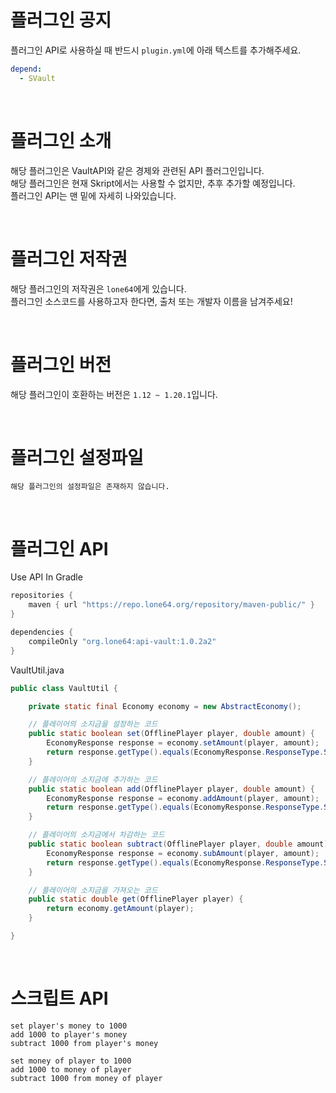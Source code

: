 # 플러그인 공지
플러그인 API로 사용하실 때 반드시 `plugin.yml`에 아래 텍스트를 추가해주세요.
```yaml
depend:
  - SVault
```

<br>

# 플러그인 소개
해당 플러그인은 VaultAPI와 같은 경제와 관련된 API 플러그인입니다.<br>
해당 플러그인은 현재 Skript에서는 사용할 수 없지만, 추후 추가할 예정입니다.<br>
플러그인 API는 맨 밑에 자세히 나와있습니다.

<br>

# 플러그인 저작권
해당 플러그인의 저작권은 `lone64`에게 있습니다.<br>
플러그인 소스코드를 사용하고자 한다면, 출처 또는 개발자 이름을 남겨주세요!

<br>

# 플러그인 버전
해당 플러그인이 호환하는 버전은 `1.12 ~ 1.20.1`입니다.

<br>

# 플러그인 설정파일
`해당 플러그인의 설정파일은 존재하지 않습니다.`

<br>

# 플러그인 API
Use API In Gradle
```groovy
repositories {
    maven { url "https://repo.lone64.org/repository/maven-public/" }
}

dependencies {
    compileOnly "org.lone64:api-vault:1.0.2a2"
}
```

VaultUtil.java
```java
public class VaultUtil {

    private static final Economy economy = new AbstractEconomy();

    // 플레이어의 소지금을 설정하는 코드
    public static boolean set(OfflinePlayer player, double amount) {
        EconomyResponse response = economy.setAmount(player, amount);
        return response.getType().equals(EconomyResponse.ResponseType.SUCCESS);
    }

    // 플레이어의 소지금에 추가하는 코드
    public static boolean add(OfflinePlayer player, double amount) {
        EconomyResponse response = economy.addAmount(player, amount);
        return response.getType().equals(EconomyResponse.ResponseType.SUCCESS);
    }

    // 플레이어의 소지금에서 차감하는 코드
    public static boolean subtract(OfflinePlayer player, double amount) {
        EconomyResponse response = economy.subAmount(player, amount);
        return response.getType().equals(EconomyResponse.ResponseType.SUCCESS);
    }

    // 플레이어의 소지금을 가져오는 코드
    public static double get(OfflinePlayer player) {
        return economy.getAmount(player);
    }

}
```

<br>

# 스크립트 API
```skript
set player's money to 1000
add 1000 to player's money
subtract 1000 from player's money

set money of player to 1000
add 1000 to money of player
subtract 1000 from money of player
```
